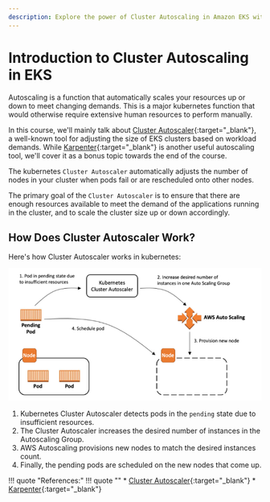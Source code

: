 ```yaml
---
description: Explore the power of Cluster Autoscaling in Amazon EKS with our introductory guide. Learn how to dynamically scale your Kubernetes clusters to meet changing demand effortlessly. Start optimizing your EKS infrastructure with Cluster Autoscaling.
---
```


# Introduction to Cluster Autoscaling in EKS

Autoscaling is a function that automatically scales your resources up or down to meet changing demands. This is a major kubernetes function that would otherwise require extensive human resources to perform manually.

In this course, we'll mainly talk about [Cluster Autoscaler]{:target="_blank"}, a well-known tool for adjusting the size of EKS clusters based on workload demands. While [Karpenter]{:target="_blank"} is another useful autoscaling tool, we'll cover it as a bonus topic towards the end of the course.

The kubernetes `Cluster Autoscaler` automatically adjusts the number of nodes in your cluster when pods fail or are rescheduled onto other nodes.

The primary goal of the `Cluster Autoscaler` is to ensure that there are enough resources available to meet the demand of the applications running in the cluster, and to scale the cluster size up or down accordingly.


## How Does Cluster Autoscaler Work?

Here's how Cluster Autoscaler works in kubernetes:

<p align="center">
    <img src="../../../../assets/eks-course-images/autoscaling/working-of-cluster-autoscaler.png" alt="Working of Cluster Autoscaler" loading="lazy" width="550" />
</p>

1. Kubernetes Cluster Autoscaler detects pods in the `pending` state due to insufficient resources.
2. The Cluster Autoscaler increases the desired number of instances in the Autoscaling Group.
3. AWS Autoscaling provisions new nodes to match the desired instances count.
4. Finally, the pending pods are scheduled on the new nodes that come up.




!!! quote "References:"
    !!! quote ""
        * [Cluster Autoscaler]{:target="_blank"}
        * [Karpenter]{:target="_blank"}


<!-- Hyperlinks -->
[Cluster Autoscaler]: https://aws.github.io/aws-eks-best-practices/cluster-autoscaling/
[Karpenter]: https://aws.github.io/aws-eks-best-practices/karpenter/
